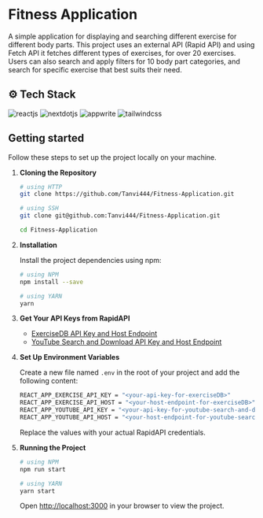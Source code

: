 # Fitness Application

A simple application for displaying and searching different exercise for different body parts. This project uses an external API (Rapid API) and using Fetch API it fetches different types of exercises, for over 20 exercises. Users can also search and apply filters for 10 body part categories, and search for specific exercise that best suits their need.

## ⚙️ Tech Stack

![reactjs](https://img.shields.io/badge/-React_JS-20232A?style=for-the-badge&logo=react&logoColor=61DAFB)
![nextdotjs](https://img.shields.io/badge/-CSS_3-black?style=for-the-badge&logoColor=white&logo=css&color=663399)
![appwrite](https://img.shields.io/badge/-Material_UI-black?style=for-the-badge&logoColor=white&logo=mui&color=0073E6)
![tailwindcss](https://img.shields.io/badge/-Rapid_API-black?style=for-the-badge&logoColor=white&logo=rapid&color=0055DA)

## Getting started

Follow these steps to set up the project locally on your machine.

1. **Cloning the Repository**

   ```bash
   # using HTTP
   git clone https://github.com/Tanvi444/Fitness-Application.git

   # using SSH
   git clone git@github.com:Tanvi444/Fitness-Application.git

   cd Fitness-Application
   ```

2. **Installation**

   Install the project dependencies using npm:

   ```bash
   # using NPM
   npm install --save

   # using YARN
   yarn
   ```

3. **Get Your API Keys from RapidAPI**

   - [ExerciseDB API Key and Host Endpoint](https://rapidapi.com/justin-WFnsXH_t6/api/exercisedb)
   - [YouTube Search and Download API Key and Host Endpoint](https://rapidapi.com/h0p3rwe/api/youtube-search-and-download)

4. **Set Up Environment Variables**

   Create a new file named `.env` in the root of your project and add the following content:

   ```bash
   REACT_APP_EXERCISE_API_KEY = "<your-api-key-for-exerciseDB>"
   REACT_APP_EXERCISE_API_HOST = "<your-host-endpoint-for-exerciseDB>"
   REACT_APP_YOUTUBE_API_KEY = "<your-api-key-for-youtube-search-and-download>"
   REACT_APP_YOUTUBE_API_HOST = "<your-host-endpoint-for-youtube-search-and-download>"
   ```

   Replace the values with your actual RapidAPI credentials.

5. **Running the Project**

   ```bash
   # using NPM
   npm run start

   # using YARN
   yarn start
   ```

   Open [http://localhost:3000](http://localhost:3000) in your browser to view the project.
